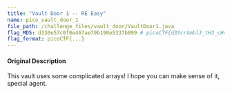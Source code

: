 ```yaml
---
title: "Vault Door 1 -- RE Easy"
name: pico_vault_door_1
file_path: /challenge_files/vault_door/VaultDoor1.java
flag_MD5: d330e57c0f0e467ae79b190e5337b899 # picoCTF{d35cr4mbl3_tH3_cH4r4cT3r5_f6daf4}
flag_format: picoCTF{...}
---
```

#### Original Description
<p>This vault uses some complicated arrays! I hope you can make sense of it, special agent.</p>
